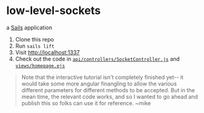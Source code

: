 # low-level-sockets

a [Sails](http://sailsjs.org) application


1. Clone this repo
2. Run `sails lift`
3. Visit [http://localhost:1337](http://localhost:1337)
4. Check out the code in [`api/controllers/SocketController.js`](./api/controllers/SocketController.js) and [`views/homepage.ejs`](./views/homepage.ejs)


> Note that the interactive tutorial isn't completely finished yet-- it would take some more angular finangling to allow the various different parameters for different methods to be accepted.
> But in the mean time, the relevant code works, and so I wanted to go ahead and publish this so folks can use it for reference.
> ~mike
